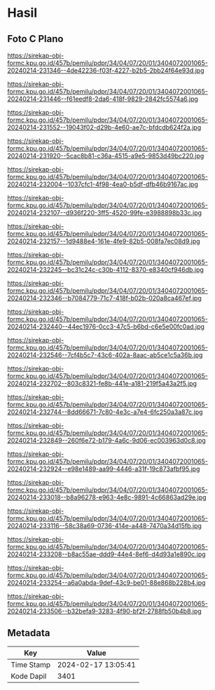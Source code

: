 # Hasil

## Foto C Plano

https://sirekap-obj-formc.kpu.go.id/457b/pemilu/pdpr/34/04/07/20/01/3404072001065-20240214-231346--4de42236-f03f-4227-b2b5-2bb24f64e93d.jpg

https://sirekap-obj-formc.kpu.go.id/457b/pemilu/pdpr/34/04/07/20/01/3404072001065-20240214-231446--f61eedf8-2da6-418f-9829-2842fc5574a6.jpg

https://sirekap-obj-formc.kpu.go.id/457b/pemilu/pdpr/34/04/07/20/01/3404072001065-20240214-231552--19043f02-d29b-4e60-ae7c-bfdcdb624f2a.jpg

https://sirekap-obj-formc.kpu.go.id/457b/pemilu/pdpr/34/04/07/20/01/3404072001065-20240214-231920--5cac8b81-c36a-4515-a9e5-9853d49bc220.jpg

https://sirekap-obj-formc.kpu.go.id/457b/pemilu/pdpr/34/04/07/20/01/3404072001065-20240214-232004--1037cfc1-4f98-4ea0-b5df-dfb46b9167ac.jpg

https://sirekap-obj-formc.kpu.go.id/457b/pemilu/pdpr/34/04/07/20/01/3404072001065-20240214-232107--d936f220-3ff5-4520-99fe-e3988898b33c.jpg

https://sirekap-obj-formc.kpu.go.id/457b/pemilu/pdpr/34/04/07/20/01/3404072001065-20240214-232157--1d9488e4-161e-4fe9-82b5-008fa7ec08d9.jpg

https://sirekap-obj-formc.kpu.go.id/457b/pemilu/pdpr/34/04/07/20/01/3404072001065-20240214-232245--bc31c24c-c30b-4112-8370-e8340cf946db.jpg

https://sirekap-obj-formc.kpu.go.id/457b/pemilu/pdpr/34/04/07/20/01/3404072001065-20240214-232346--b7084779-71c7-418f-b02b-020a8ca467ef.jpg

https://sirekap-obj-formc.kpu.go.id/457b/pemilu/pdpr/34/04/07/20/01/3404072001065-20240214-232440--44ec1976-0cc3-47c5-b6bd-c6e5e00fc0ad.jpg

https://sirekap-obj-formc.kpu.go.id/457b/pemilu/pdpr/34/04/07/20/01/3404072001065-20240214-232546--7cf4b5c7-43c6-402a-8aac-ab5ce1c5a36b.jpg

https://sirekap-obj-formc.kpu.go.id/457b/pemilu/pdpr/34/04/07/20/01/3404072001065-20240214-232702--803c8321-fe8b-441e-a181-219f5a43a2f5.jpg

https://sirekap-obj-formc.kpu.go.id/457b/pemilu/pdpr/34/04/07/20/01/3404072001065-20240214-232744--8dd66671-7c80-4e3c-a7e4-6fc250a3a87c.jpg

https://sirekap-obj-formc.kpu.go.id/457b/pemilu/pdpr/34/04/07/20/01/3404072001065-20240214-232849--260f6e72-b179-4a6c-9d06-ec003963d0c8.jpg

https://sirekap-obj-formc.kpu.go.id/457b/pemilu/pdpr/34/04/07/20/01/3404072001065-20240214-232924--e98e1489-aa99-4446-a31f-19c873afbf95.jpg

https://sirekap-obj-formc.kpu.go.id/457b/pemilu/pdpr/34/04/07/20/01/3404072001065-20240214-233018--b8a96278-e963-4e8c-9891-4c66863ad29e.jpg

https://sirekap-obj-formc.kpu.go.id/457b/pemilu/pdpr/34/04/07/20/01/3404072001065-20240214-233116--58c38a69-0736-414e-a448-7470a34d15fb.jpg

https://sirekap-obj-formc.kpu.go.id/457b/pemilu/pdpr/34/04/07/20/01/3404072001065-20240214-233208--b8ac55ae-ddd9-44e4-8ef6-d4d93a1e890c.jpg

https://sirekap-obj-formc.kpu.go.id/457b/pemilu/pdpr/34/04/07/20/01/3404072001065-20240214-233254--a6a0abda-9def-43c9-be01-88e868b228b4.jpg

https://sirekap-obj-formc.kpu.go.id/457b/pemilu/pdpr/34/04/07/20/01/3404072001065-20240214-233506--b32befa9-3283-4f90-bf2f-2788fb50b4b8.jpg


## Metadata

| Key        | Value               |
| ---------- | ------------------- |
| Time Stamp | 2024-02-17 13:05:41 |
| Kode Dapil | 3401                |



